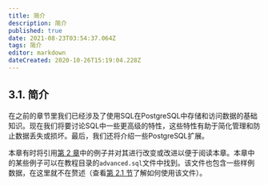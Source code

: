 ```yaml
---
title: 简介
description: 简介
published: true
date: 2021-08-23T03:54:37.064Z
tags: 简介
editor: markdown
dateCreated: 2020-10-26T15:19:04.228Z
---
```


## 3.1. 简介

在之前的章节里我们已经涉及了使用SQL在PostgreSQL中存储和访问数据的基础知识。现在我们将要讨论SQL中一些更高级的特性，这些特性有助于简化管理和防止数据丢失或损坏。最后，我们还将介绍一些PostgreSQL扩展。

本章有时将引用[第 2 章](tutorial-sql)中的例子并对其进行改变或改进以便于阅读本章。本章中的某些例子可以在教程目录的`advanced.sql`文件中找到。该文件也包含一些样例数据，在这里就不在赘述（查看[第 2.1 节](tutorial-sql-intro)了解如何使用该文件）。